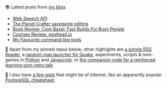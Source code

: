 
📚 Latest posts from <a href="https://blog.kartones.net/">my blog</a>:

<!--START_SECTION:blogposts-->
* [Web Speech API](https:&#x2F;&#x2F;blog.kartones.net&#x2F;post&#x2F;web-speech-api&#x2F;)
* [The Planet Crafter savegame editing](https:&#x2F;&#x2F;blog.kartones.net&#x2F;post&#x2F;the-planet-crafter-savegame-edit&#x2F;)
* [Book Review: Core Bazel: Fast Builds For Busy People](https:&#x2F;&#x2F;blog.kartones.net&#x2F;post&#x2F;book-review-core-bazel-fast-builds&#x2F;)
* [Courses Review: egghead.io](https:&#x2F;&#x2F;blog.kartones.net&#x2F;post&#x2F;egghead-courses-initial-review&#x2F;)
* [My Favourite command line tools](https:&#x2F;&#x2F;blog.kartones.net&#x2F;post&#x2F;favourite-cli-tools&#x2F;)
<!--END_SECTION:blogposts-->


📌 Apart from my pinned repos below, other highlights are [a simple RSS Reader](https://github.com/Kartones/pbrr), a [random map launcher for Quake](https://github.com/Kartones/quaddicted-random-map), experiments, scripts & mini-games in [Python](https://github.com/Kartones/python) and [Javascript](https://github.com/Kartones/JSAssorted), or [the companion code for a reinforced learning gym-retro talk](https://github.com/Kartones/mindcamp-x-gym-retro).

📝 I also have [a few gists](https://gist.github.com/Kartones?direction=desc&sort=updated) that might be of interest, like an apparently popular [PostgreSQL cheatsheet](https://gist.github.com/Kartones/dd3ff5ec5ea238d4c546).


